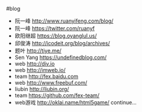 #blog
- 阮一峰 http://www.ruanyifeng.com/blog/
- 阮一峰	https://twitter.com/ruanyf
- 欧阳继超 https://blog.oyanglul.us/
- 邱俊涛 http://icodeit.org/blog/archives/
- 题叶 http://tiye.me/
- Sen Yang https://undefinedblog.com/
- web http://div.io
- web http://imweb.io/
- team http://fex.baidu.com
- web http://www.freebuf.com/
- liubin http://liubin.org/
- team https://github.com/fex-team/
- web游戏 http://oklai.name/html5game/
continue...
